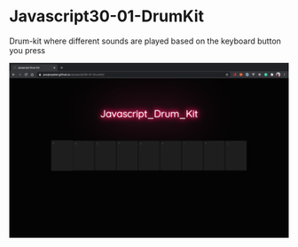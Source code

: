 # Javascript30-01-DrumKit

Drum-kit where different sounds are played based on the keyboard button you press

<img src="javascript-drumkit.png" alt="javascript drumkit"/>
